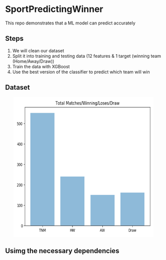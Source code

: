 # SportPredictingWinner

This repo demonstrates that a ML model can predict accurately


## Steps

  1. We will clean our dataset
  2. Split it into training and testing data (12 features & 1 target (winning team           (Home/Away/Draw))
  3. Train the data with XGBoost 
  4. Use the best version of the classifier to predict which team will win
  
  
  
  ## Dataset
  
  <p align="center"> 
<img src="https://github.com/BardisRenos/SportPredictingWinner/blob/master/myplot.png" width="450" height="450" style=centerme>
</p>
  
  ## Usimg the necessary dependencies
  
  
